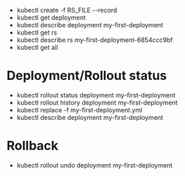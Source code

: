 - kubectl create -f RS_FILE --record
- kubectl get deployment
- kubectl describe deployment my-first-deployment
- kubectl get rs
- kubectl describe rs my-first-deployment-6854ccc9bf
- kubectl get all

# Deployment/Rollout status

- kubectl rollout status deployment my-first-deployment
- kubectl rollout history deployment my-first-deployment
- kubectl replace -f my-first-deployment.yml
- kubectl describe deployment my-first-deployment

# Rollback

- kubectl rollout undo deployment my-first-deployment
